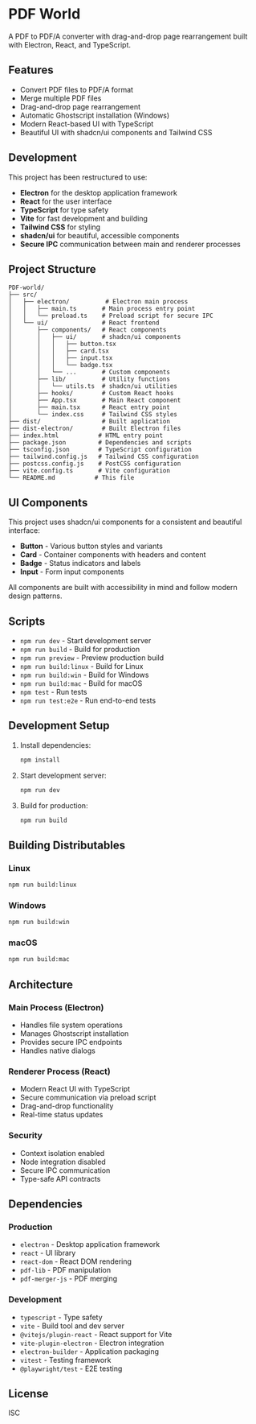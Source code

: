 # PDF World

A PDF to PDF/A converter with drag-and-drop page rearrangement built with Electron, React, and TypeScript.

## Features

- Convert PDF files to PDF/A format
- Merge multiple PDF files
- Drag-and-drop page rearrangement
- Automatic Ghostscript installation (Windows)
- Modern React-based UI with TypeScript
- Beautiful UI with shadcn/ui components and Tailwind CSS

## Development

This project has been restructured to use:

- **Electron** for the desktop application framework
- **React** for the user interface
- **TypeScript** for type safety
- **Vite** for fast development and building
- **Tailwind CSS** for styling
- **shadcn/ui** for beautiful, accessible components
- **Secure IPC** communication between main and renderer processes

## Project Structure

```
PDF-world/
├── src/
│   ├── electron/          # Electron main process
│   │   ├── main.ts       # Main process entry point
│   │   └── preload.ts    # Preload script for secure IPC
│   └── ui/               # React frontend
│       ├── components/   # React components
│       │   ├── ui/       # shadcn/ui components
│       │   │   ├── button.tsx
│       │   │   ├── card.tsx
│       │   │   ├── input.tsx
│       │   │   └── badge.tsx
│       │   └── ...       # Custom components
│       ├── lib/          # Utility functions
│       │   └── utils.ts  # shadcn/ui utilities
│       ├── hooks/        # Custom React hooks
│       ├── App.tsx       # Main React component
│       ├── main.tsx      # React entry point
│       └── index.css     # Tailwind CSS styles
├── dist/                 # Built application
├── dist-electron/        # Built Electron files
├── index.html           # HTML entry point
├── package.json         # Dependencies and scripts
├── tsconfig.json        # TypeScript configuration
├── tailwind.config.js   # Tailwind CSS configuration
├── postcss.config.js    # PostCSS configuration
├── vite.config.ts       # Vite configuration
└── README.md           # This file
```

## UI Components

This project uses shadcn/ui components for a consistent and beautiful interface:

- **Button** - Various button styles and variants
- **Card** - Container components with headers and content
- **Badge** - Status indicators and labels
- **Input** - Form input components

All components are built with accessibility in mind and follow modern design patterns.

## Scripts

- `npm run dev` - Start development server
- `npm run build` - Build for production
- `npm run preview` - Preview production build
- `npm run build:linux` - Build for Linux
- `npm run build:win` - Build for Windows
- `npm run build:mac` - Build for macOS
- `npm test` - Run tests
- `npm run test:e2e` - Run end-to-end tests

## Development Setup

1. Install dependencies:

   ```bash
   npm install
   ```

2. Start development server:

   ```bash
   npm run dev
   ```

3. Build for production:
   ```bash
   npm run build
   ```

## Building Distributables

### Linux

```bash
npm run build:linux
```

### Windows

```bash
npm run build:win
```

### macOS

```bash
npm run build:mac
```

## Architecture

### Main Process (Electron)

- Handles file system operations
- Manages Ghostscript installation
- Provides secure IPC endpoints
- Handles native dialogs

### Renderer Process (React)

- Modern React UI with TypeScript
- Secure communication via preload script
- Drag-and-drop functionality
- Real-time status updates

### Security

- Context isolation enabled
- Node integration disabled
- Secure IPC communication
- Type-safe API contracts

## Dependencies

### Production

- `electron` - Desktop application framework
- `react` - UI library
- `react-dom` - React DOM rendering
- `pdf-lib` - PDF manipulation
- `pdf-merger-js` - PDF merging

### Development

- `typescript` - Type safety
- `vite` - Build tool and dev server
- `@vitejs/plugin-react` - React support for Vite
- `vite-plugin-electron` - Electron integration
- `electron-builder` - Application packaging
- `vitest` - Testing framework
- `@playwright/test` - E2E testing

## License

ISC
